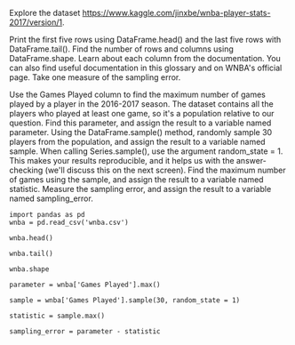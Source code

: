 Explore the dataset https://www.kaggle.com/jinxbe/wnba-player-stats-2017/version/1.

Print the first five rows using DataFrame.head() and the last five rows with DataFrame.tail().
Find the number of rows and columns using DataFrame.shape.
Learn about each column from the documentation. You can also find useful documentation in this glossary and on WNBA's official page.
Take one measure of the sampling error.

Use the Games Played column to find the maximum number of games played by a player in the 2016-2017 season. The dataset contains all the players who played at least one game, so it's a population relative to our question. Find this parameter, and assign the result to a variable named parameter.
Using the DataFrame.sample() method, randomly sample 30 players from the population, and assign the result to a variable named sample.
When calling Series.sample(), use the argument random_state = 1. This makes your results reproducible, and it helps us with the answer-checking (we'll discuss this on the next screen).
Find the maximum number of games using the sample, and assign the result to a variable named statistic.
Measure the sampling error, and assign the result to a variable named sampling_error.

```
import pandas as pd
wnba = pd.read_csv('wnba.csv')

wnba.head()

wnba.tail()

wnba.shape

parameter = wnba['Games Played'].max()

sample = wnba['Games Played'].sample(30, random_state = 1)

statistic = sample.max()

sampling_error = parameter - statistic
```
